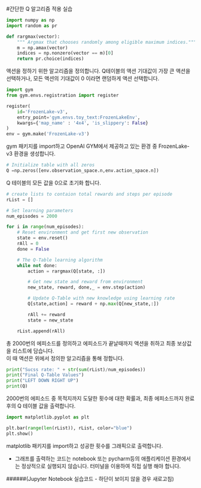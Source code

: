 #간단한 Q 알고리즘 적용 실습


```python
import numpy as np
import random as pr

def rargmax(vector):
    """ Argmax that chooses randomly among eligible maximum indices."""
    m = np.amax(vector)
    indices = np.nonzero(vector == m)[0]
    return pr.choice(indices)
```

액션을 정하기 위한 알고리즘을 정의합니다. Q테이블의 액션 기대값이 가장 큰 액션을 선택하거나, 모든 액션의 기대값이 0 이라면 랜덤하게 액션 선택합니다.


```python
import gym
from gym.envs.registration import register

register(
    id='FrozenLake-v3',
    entry_point='gym.envs.toy_text:FrozenLakeEnv',
    kwargs={'map_name' : '4x4', 'is_slippery': False}
)
env = gym.make('FrozenLake-v3')
```

gym 패키지를 import하고 OpenAI GYM에서 제공하고 있는 환경 중 FrozenLake-v3 환경을 생성합니다.


```python
# Initialize table with all zeros
Q =np.zeros([env.observation_space.n,env.action_space.n])
```

Q 테이블의 모든 값을 0으로 초기화 합니다.  


```python
# create lists to contaion total rewards and steps per episode
rList = []

# Set learning parameters
num_episodes = 2000

for i in range(num_episodes):
    # Reset environment and get first new observation
    state = env.reset()
    rAll = 0
    done = False

    # The Q-Table learning algorithm
    while not done:
        action = rargmax(Q[state, :])

        # Get new state and reward from environment
        new_state, reward, done,_ = env.step(action)

        # Update Q-Table with new knowledge using learning rate
        Q[state,action] = reward + np.max(Q[new_state,:])

        rAll += reward
        state = new_state

    rList.append(rAll)
```

총 2000번의 에피소드를 정의하고 에피소드가 끝날때까지 액션을 취하고 최종 보상값을 리스트에 담습니다.  
이 때 액션은 위에서 정의한 알고리즘을 통해 정합니다.


```python
print("Sucss rate: " + str(sum(rList)/num_episodes))
print("Final Q-Table Values")
print("LEFT DOWN RIGHT UP")
print(Q)
```

2000번의 에피소드 중 목적지까지 도달한 횟수에 대한 확률과, 최종 에피소드까지 완료 후의 Q 테이블 값을 출력합니다.


```python
import matplotlib.pyplot as plt

plt.bar(range(len(rList)), rList, color="blue")
plt.show()
```

matplotlib 패키지를 import하고 성공한 횟수를 그래픽으로 출력합니다.  
* 그래프를 출력하는 코드는 notebook 또는 pycharm등의 애플리케이션 환경에서는 정상적으로 실행되지 않습니다. 터미널을 이용하여 직접 실행 해야 합니다.

######(Jupyter Notebook 실습코드 - 하단이 보이지 않을 경우 새로고침)
<script src="https://gist.github.com/rygh4775/1f502f134bcd8601a910840e1c8a4563.js"></script>
